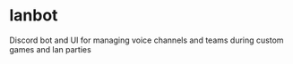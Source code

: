 # lanbot
Discord bot and UI for managing voice channels and teams during custom games and lan parties